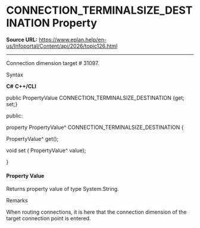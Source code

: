 # CONNECTION_TERMINALSIZE_DESTINATION Property

**Source URL:** https://www.eplan.help/en-us/Infoportal/Content/api/2026/topic126.html

---

Connection dimension target # 31097.

Syntax

**C#**
**C++/CLI**


public PropertyValue CONNECTION_TERMINALSIZE_DESTINATION {get; set;}

public:

property PropertyValue^ CONNECTION_TERMINALSIZE_DESTINATION {

   PropertyValue^ get();

   void set (    PropertyValue^ value);

}


#### Property Value

Returns property value of type System.String.

Remarks

When routing connections, it is here that the connection dimension of the target connection point is entered.
